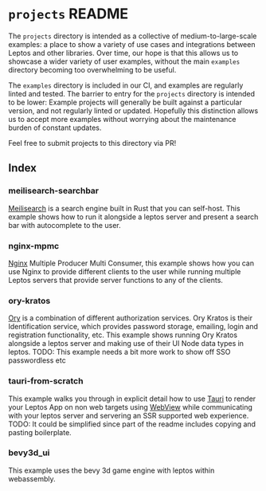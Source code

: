 # `projects` README

The `projects` directory is intended as a collective of medium-to-large-scale examples: a place to show a variety of use cases and integrations between Leptos and other libraries. Over time, our hope is that this allows us to showcase a wider variety of user examples, without the main `examples` directory becoming too overwhelming to be useful.

The `examples` directory is included in our CI, and examples are regularly linted and tested. The barrier to entry for the `projects` directory is intended to be lower: Example projects will generally be built against a particular version, and not regularly linted or updated. Hopefully this distinction allows us to accept more examples without worrying about the maintenance burden of constant updates.

Feel free to submit projects to this directory via PR!


## Index

### meilisearch-searchbar 
[Meilisearch](https://www.meilisearch.com/) is a search engine built in Rust that you can self-host. This example shows how to run it alongside a leptos server and present a search bar with autocomplete to the user.

### nginx-mpmc 
[Nginx](https://nginx.org/) Multiple Producer Multi Consumer, this example shows how you can use Nginx to provide different clients to the user while running multiple Leptos servers that provide server functions to any of the clients.

### ory-kratos 
[Ory](https://www.ory.sh/docs/welcome) is a combination of different authorization services. Ory Kratos is their Identification service, which provides password storage, emailing, login and registration functionality, etc. This example shows running Ory Kratos alongside a leptos server and making use of their UI Node data types in leptos. TODO: This example needs a bit more work to show off SSO passwordless etc 

### tauri-from-scratch
This example walks you through in explicit detail how to use [Tauri](https://tauri.app/) to render your Leptos App on non web targets using [WebView](https://en.wikipedia.org/wiki/WebView) while communicating with your leptos server and servering an SSR supported web experience. TODO: It could be simplified since part of the readme includes copying and pasting boilerplate.

### bevy3d_ui
This example uses the bevy 3d game engine with leptos within webassembly.
